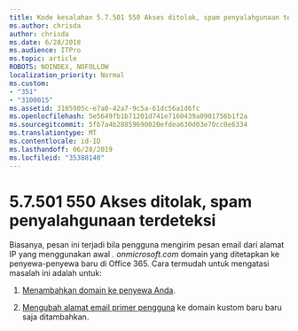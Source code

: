 ```yaml
---
title: Kode kesalahan 5.7.501 550 Akses ditolak, spam penyalahgunaan terdeteksi
ms.author: chrisda
author: chrisda
ms.date: 6/28/2018
ms.audience: ITPro
ms.topic: article
ROBOTS: NOINDEX, NOFOLLOW
localization_priority: Normal
ms.custom:
- "351"
- "3100015"
ms.assetid: 3105905c-e7a0-42a7-9c5a-61dc56a1d6fc
ms.openlocfilehash: 5e5649fb1b71201d741e7160439a0901756b1f2a
ms.sourcegitcommit: 5fb7a4b28859690020efdea630d03e70cc0e6334
ms.translationtype: MT
ms.contentlocale: id-ID
ms.lasthandoff: 06/28/2019
ms.locfileid: "35388140"
---
```

# <a name="550-57501-access-denied-spam-abuse-detected"></a>5.7.501 550 Akses ditolak, spam penyalahgunaan terdeteksi

Biasanya, pesan ini terjadi bila pengguna mengirim pesan email dari alamat IP yang menggunakan awal *. onmicrosoft.com* domain yang ditetapkan ke penyewa-penyewa baru di Office 365. Cara termudah untuk mengatasi masalah ini adalah untuk:

1. [Menambahkan domain ke penyewa Anda](https://support.office.com/article/6383f56d-3d09-4dcb-9b41-b5f5a5efd611.aspx).

2. [Mengubah alamat email primer pengguna](https://support.office.com/article/fb5ac074-e203-4e1f-9843-b9d1a3e03297.aspx) ke domain kustom baru baru saja ditambahkan.
